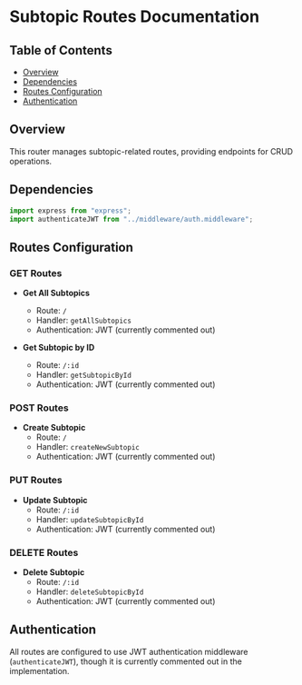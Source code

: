 # Subtopic Routes Documentation

## Table of Contents

- [Overview](#overview)
- [Dependencies](#dependencies)
- [Routes Configuration](#routes-configuration)
- [Authentication](#authentication)

## Overview

This router manages subtopic-related routes, providing endpoints for CRUD operations.

## Dependencies

```typescript
import express from "express";
import authenticateJWT from "../middleware/auth.middleware";
```

## Routes Configuration

### GET Routes

- **Get All Subtopics**

  - Route: `/`
  - Handler: `getAllSubtopics`
  - Authentication: JWT (currently commented out)

- **Get Subtopic by ID**
  - Route: `/:id`
  - Handler: `getSubtopicById`
  - Authentication: JWT (currently commented out)

### POST Routes

- **Create Subtopic**
  - Route: `/`
  - Handler: `createNewSubtopic`
  - Authentication: JWT (currently commented out)

### PUT Routes

- **Update Subtopic**
  - Route: `/:id`
  - Handler: `updateSubtopicById`
  - Authentication: JWT (currently commented out)

### DELETE Routes

- **Delete Subtopic**
  - Route: `/:id`
  - Handler: `deleteSubtopicById`
  - Authentication: JWT (currently commented out)

## Authentication

All routes are configured to use JWT authentication middleware (`authenticateJWT`), though it is currently commented out in the implementation.
